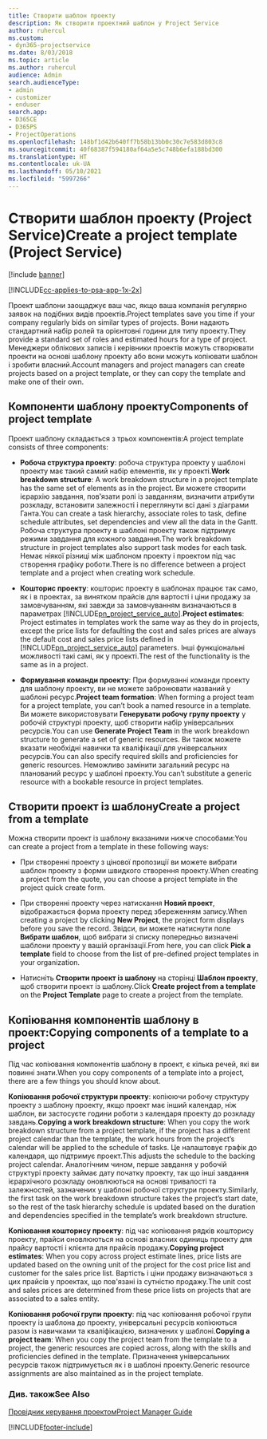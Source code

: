 ```yaml
---
title: Створити шаблон проекту
description: Як створити проектний шаблон у Project Service
author: ruhercul
ms.custom:
- dyn365-projectservice
ms.date: 8/03/2018
ms.topic: article
ms.author: ruhercul
audience: Admin
search.audienceType:
- admin
- customizer
- enduser
search.app:
- D365CE
- D365PS
- ProjectOperations
ms.openlocfilehash: 148bf1d42b640ff7b58b13bb0c30c7e583d803c8
ms.sourcegitcommit: 40f68387f594180af64a5e5c748b6efa188bd300
ms.translationtype: HT
ms.contentlocale: uk-UA
ms.lasthandoff: 05/10/2021
ms.locfileid: "5997266"
---
```

# <a name="create-a-project-template-project-service"></a><span data-ttu-id="b2a0c-103">Створити шаблон проекту (Project Service)</span><span class="sxs-lookup"><span data-stu-id="b2a0c-103">Create a project template (Project Service)</span></span>

[!include [banner](../includes/psa-now-project-operations.md)]

[!INCLUDE[cc-applies-to-psa-app-1x-2x](../includes/cc-applies-to-psa-app-1x-2x.md)]

<span data-ttu-id="b2a0c-104">Проект шаблони заощаджує ваш час, якщо ваша компанія регулярно заявок на подібних видів проектів.</span><span class="sxs-lookup"><span data-stu-id="b2a0c-104">Project templates save you time if your company regularly bids on similar types of projects.</span></span> <span data-ttu-id="b2a0c-105">Вони надають стандартний набір ролей та орієнтовні години для типу проекту.</span><span class="sxs-lookup"><span data-stu-id="b2a0c-105">They provide a standard set of roles and estimated hours for a type of project.</span></span> <span data-ttu-id="b2a0c-106">Менеджери облікових записів і керівники проектів можуть створювати проекти на основі шаблону проекту або вони можуть копіювати шаблон і зробити власний.</span><span class="sxs-lookup"><span data-stu-id="b2a0c-106">Account managers and project managers can create projects based on a project template, or they can copy the template and make one of their own.</span></span>  
  
## <a name="components-of-project-template"></a><span data-ttu-id="b2a0c-107">Компоненти шаблону проекту</span><span class="sxs-lookup"><span data-stu-id="b2a0c-107">Components of project template</span></span>
 <span data-ttu-id="b2a0c-108">Проект шаблону складається з трьох компонентів:</span><span class="sxs-lookup"><span data-stu-id="b2a0c-108">A project template consists of three components:</span></span>  
  
- <span data-ttu-id="b2a0c-109">**Робоча структура проекту**: робоча структура проекту у шаблоні проекту має такий самий набір елементів, як у проекті.</span><span class="sxs-lookup"><span data-stu-id="b2a0c-109">**Work breakdown structure**: A work breakdown structure in a project template has the same set of elements as in the project.</span></span> <span data-ttu-id="b2a0c-110">Ви можете створити ієрархію завдання, повֹ’язати ролі із завданням, визначити атрибути розкладу, встановити залежності і переглянути всі дані з діаграми Ганта.</span><span class="sxs-lookup"><span data-stu-id="b2a0c-110">You can create a task hierarchy, associate roles to task, define schedule attributes, set dependencies and view all the data in the Gantt.</span></span> <span data-ttu-id="b2a0c-111">Робоча структура проекту в шаблоні проекту також підтримує режими завдання для кожного завдання.</span><span class="sxs-lookup"><span data-stu-id="b2a0c-111">The work breakdown structure in project templates also support task modes for each task.</span></span> <span data-ttu-id="b2a0c-112">Немає ніякої різниці між шаблоном проекту і проектом під час створення графіку роботи.</span><span class="sxs-lookup"><span data-stu-id="b2a0c-112">There is no difference between a project template and a project when creating work schedule.</span></span>  
  
- <span data-ttu-id="b2a0c-113">**Кошторис проекту**: кошторис проекту в шаблонах працює так само, як і в проектах, за винятком прайсів для вартості і ціни продажу за замовчуванням, які завжди за замовчуванням визначаються в параметрах [!INCLUDE[pn_project_service_auto](../includes/pn-project-service-auto.md)].</span><span class="sxs-lookup"><span data-stu-id="b2a0c-113">**Project estimates**: Project estimates in templates work the same way as they do in projects, except the price lists for defaulting the cost and sales prices are always the default cost and sales price lists defined in [!INCLUDE[pn_project_service_auto](../includes/pn-project-service-auto.md)] parameters.</span></span> <span data-ttu-id="b2a0c-114">Інші функціональні можливості такі самі, як у проекті.</span><span class="sxs-lookup"><span data-stu-id="b2a0c-114">The rest of the functionality is the same as in a project.</span></span>  
  
- <span data-ttu-id="b2a0c-115">**Формування команди проекту**: При формуванні команди проекту для шаблону проекту, ви не можете забронювати названий у шаблоні ресурс.</span><span class="sxs-lookup"><span data-stu-id="b2a0c-115">**Project team formation**: When forming a project team for a project template, you can’t book a named resource in a template.</span></span> <span data-ttu-id="b2a0c-116">Ви можете використовувати **Генерувати робочу групу проекту** у робочій структурі проекту, щоб створити набір універсальних ресурсів.</span><span class="sxs-lookup"><span data-stu-id="b2a0c-116">You can use **Generate Project Team** in the work breakdown structure to generate a set of generic resources.</span></span> <span data-ttu-id="b2a0c-117">Ви також можете вказати необхідні навички та кваліфікації для універсальних ресурсів.</span><span class="sxs-lookup"><span data-stu-id="b2a0c-117">You can also specify required skills and proficiencies for generic resources.</span></span> <span data-ttu-id="b2a0c-118">Неможливо замінити загальний ресурс на планований ресурс у шаблоні проекту.</span><span class="sxs-lookup"><span data-stu-id="b2a0c-118">You can’t substitute a generic resource with a bookable resource in project templates.</span></span>  
  
## <a name="create-a-project-from-a-template"></a><span data-ttu-id="b2a0c-119">Створити проект із шаблону</span><span class="sxs-lookup"><span data-stu-id="b2a0c-119">Create a project from a template</span></span>  
 <span data-ttu-id="b2a0c-120">Можна створити проект із шаблону вказаними нижче способами:</span><span class="sxs-lookup"><span data-stu-id="b2a0c-120">You can create a project from a template in these following ways:</span></span>  
  
-   <span data-ttu-id="b2a0c-121">При створенні проекту з цінової пропозиції ви можете вибрати шаблон проекту з форми швидкого створення проекту.</span><span class="sxs-lookup"><span data-stu-id="b2a0c-121">When creating a project from the quote, you can choose a project template in the project quick create form.</span></span>  
  
-   <span data-ttu-id="b2a0c-122">При створенні проекту через натискання **Новий проект**, відображається форма проекту перед збереженням запису.</span><span class="sxs-lookup"><span data-stu-id="b2a0c-122">When creating a project by clicking **New Project**, the project form displays before you save the record.</span></span> <span data-ttu-id="b2a0c-123">Звідси, ви можете натиснути поле **Вибрати шаблон**, щоб вибрати зі списку попередньо визначені шаблони проекту у вашій організації.</span><span class="sxs-lookup"><span data-stu-id="b2a0c-123">From here, you can click **Pick a template** field to choose from the list of pre-defined project templates in your organization.</span></span>  
  
-   <span data-ttu-id="b2a0c-124">Натисніть **Створити проект із шаблону** на сторінці **Шаблон проекту**, щоб створити проект із шаблону.</span><span class="sxs-lookup"><span data-stu-id="b2a0c-124">Click **Create project from a template** on the **Project Template** page to create a project from the template.</span></span>  
  
## <a name="copying-components-of-a-template-to-a-project"></a><span data-ttu-id="b2a0c-125">Копіювання компонентів шаблону в проект:</span><span class="sxs-lookup"><span data-stu-id="b2a0c-125">Copying components of a template to a project</span></span>  
 <span data-ttu-id="b2a0c-126">Під час копіювання компонентів шаблону в проект, є кілька речей, які ви повинні знати.</span><span class="sxs-lookup"><span data-stu-id="b2a0c-126">When you copy components of a template into a project, there are a few things you should know about.</span></span>  
  
 <span data-ttu-id="b2a0c-127">**Копіювання робочої структури проекту**: копіюючи робочу структуру проекту з шаблону проекту, якщо проект має інший календар, ніж шаблон, ви застосуєте години роботи з календаря проекту до розкладу завдань.</span><span class="sxs-lookup"><span data-stu-id="b2a0c-127">**Copying a work breakdown structure**: When you copy the work breakdown structure from a project template, if the project has a different project calendar than the template, the work hours from the project’s calendar will be applied to the schedule of tasks.</span></span> <span data-ttu-id="b2a0c-128">Це налаштовує графік до календаря, що підтримує проект.</span><span class="sxs-lookup"><span data-stu-id="b2a0c-128">This adjusts the schedule to the backing project calendar.</span></span> <span data-ttu-id="b2a0c-129">Аналогічним чином, перше завдання у робочій структурі проекту займає дату початку проекту, так що інші завдання ієрархічного розкладу оновлюються на основі тривалості та залежностей, зазначених у шаблоні робочої структури проекту.</span><span class="sxs-lookup"><span data-stu-id="b2a0c-129">Similarly, the first task on the work breakdown structure takes the project’s start date, so the rest of the task hierarchy schedule is updated based on the duration and dependencies specified in the template’s work breakdown structure.</span></span>  
  
 <span data-ttu-id="b2a0c-130">**Копіювання кошторису проекту**: під час копіювання рядків кошторису проекту, прайси оновлюються на основі власних одиниць проекту для прайсу вартості і клієнта для прайсів продажу.</span><span class="sxs-lookup"><span data-stu-id="b2a0c-130">**Copying project estimates**: When you copy across project estimate lines, price lists are updated based on the owning unit of the project for the cost price list and customer for the sales price list.</span></span> <span data-ttu-id="b2a0c-131">Вартість і ціни продажу визначаються з цих прайсів у проектах, що пов'язані із сутністю продажу.</span><span class="sxs-lookup"><span data-stu-id="b2a0c-131">The unit cost and sales prices are determined from these price lists on projects that are associated to a sales entity.</span></span>  
  
 <span data-ttu-id="b2a0c-132">**Копіювання робочої групи проекту**: під час копіювання робочої групи проекту із шаблона до проекту, універсальні ресурсів копіюються разом із навичками та кваліфікацією, визначених у шаблоні.</span><span class="sxs-lookup"><span data-stu-id="b2a0c-132">**Copying a project team**: When you copy the project team from the template to a project, the generic resources are copied across, along with the skills and proficiencies defined in the template.</span></span> <span data-ttu-id="b2a0c-133">Призначення універсальних ресурсів також підтримується як і в шаблоні проекту.</span><span class="sxs-lookup"><span data-stu-id="b2a0c-133">Generic resource assignments are also maintained as in the project template.</span></span>  
  
### <a name="see-also"></a><span data-ttu-id="b2a0c-134">Див. також</span><span class="sxs-lookup"><span data-stu-id="b2a0c-134">See Also</span></span>  
 [<span data-ttu-id="b2a0c-135">Провідник керування проектом</span><span class="sxs-lookup"><span data-stu-id="b2a0c-135">Project Manager Guide</span></span>](../psa/project-manager-guide.md)


[!INCLUDE[footer-include](../includes/footer-banner.md)]